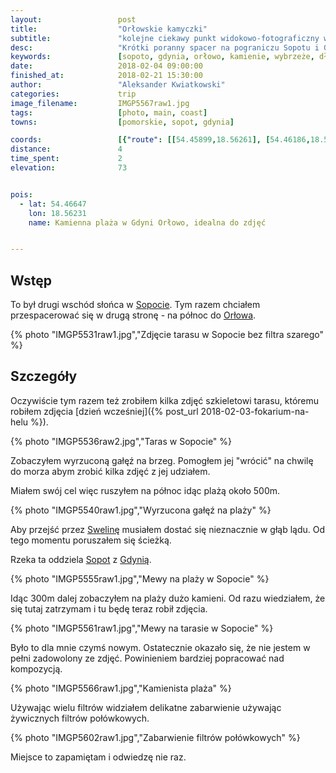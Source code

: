 ```yaml
---
layout:                 post
title:                  "Orłowskie kamyczki"
subtitle:               "kolejne ciekawy punkt widokowo-fotograficzny w półnonych okolicach Sopotu"
desc:                   "Krótki poranny spacer na pograniczu Sopotu i Gdyni. Planowałem udać się na molo w Orłowie jednak znalazłem plażę z dużą ilością kamieni, które były bardzo ciekawym obiektem do zdjęć."
keywords:               [sopoto, gdynia, orłowo, kamienie, wybrzeże, długie naświetlenie, long exposure]
date:                   2018-02-04 09:00:00
finished_at:            2018-02-21 15:30:00
author:                 "Aleksander Kwiatkowski"
categories:             trip
image_filename:         IMGP5567raw1.jpg
tags:                   [photo, main, coast]
towns:                  [pomorskie, sopot, gdynia]

coords:                 [{"route": [[54.45899,18.56261], [54.46186,18.56007], [54.46635,18.56222]], "type": "hike"}]
distance:               4
time_spent:             2
elevation:              73


pois:
  - lat: 54.46647
    lon: 18.56231
    name: Kamienna plaża w Gdyni Orłowo, idealna do zdjęć


---
```


[wiki-swelina]: https://pl.wikipedia.org/wiki/Swelina
[wiki-sopot]: https://pl.wikipedia.org/wiki/Sopot
[wiki-orlowo]: https://pl.wikipedia.org/wiki/Or%C5%82owo_(Gdynia)
[wiki-gdynia]: https://pl.wikipedia.org/wiki/Gdynia


## Wstęp

To był drugi wschód słońca w [Sopocie][wiki-sopot]. Tym razem chciałem przespacerować
się w drugą stronę - na północ do [Orłowa][wiki-orlowo].

{% photo "IMGP5531raw1.jpg","Zdjęcie tarasu w Sopocie bez filtra szarego" %}

## Szczegóły

Oczywiście tym razem też zrobiłem kilka zdjęć szkieletowi tarasu,
któremu robiłem zdjęcia
[dzień wcześniej]({% post_url 2018-02-03-fokarium-na-helu %}).

{% photo "IMGP5536raw2.jpg","Taras w Sopocie" %}

Zobaczyłem wyrzuconą gałęź na brzeg. Pomogłem jej "wrócić" na chwilę do morza
abym zrobić kilka zdjęć z jej udziałem.

Miałem swój cel więc ruszyłem na północ idąc plażą około 500m.

{% photo "IMGP5540raw1.jpg","Wyrzucona gałęź na plaży" %}

Aby przejść przez [Swelinę][wiki-swelina] musiałem dostać
się nieznacznie w głąb lądu. Od tego momentu poruszałem się ścieżką.

Rzeka ta oddziela [Sopot][wiki-sopot] z [Gdynią][wiki-gdynia].

{% photo "IMGP5555raw1.jpg","Mewy na plaży w Sopocie" %}

Idąc 300m dalej zobaczyłem na plaży dużo kamieni. Od razu wiedziałem, że się
tutaj zatrzymam i tu będę teraz robił zdjęcia.

{% photo "IMGP5561raw1.jpg","Mewy na tarasie w Sopocie" %}

Było to dla mnie czymś nowym. Ostatecznie okazało się, że nie jestem w pełni
zadowolony ze zdjęć. Powinieniem bardziej popracować nad kompozycją.

{% photo "IMGP5566raw1.jpg","Kamienista plaża" %}

Używając wielu filtrów widziałem delikatne zabarwienie używając żywicznych
filtrów połówkowych.

{% photo "IMGP5602raw1.jpg","Zabarwienie filtrów połówkowych" %}

Miejsce to zapamiętam i odwiedzę nie raz.
